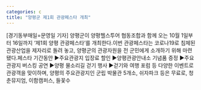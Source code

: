 ```yaml
---
categories: c
title: "양평군 제1회 관광페스타 개최"
---
```

[경기동부매일=문영일 기자] 양평군이 양평헬스투어 협동조합과 함께 오는 10월 1일부터 16일까지 ‘제1회 양평 관광페스타’를 개최한다.이번 관광페스타는 코로나19로 침체된 관광산업을 제자리로 돌려 놓고, 양평군의 관광자원을 전 군민에게 소개하기 위해 마련됐다.페스타 기간동안 ▶주요관광지 입장료 할인 ▶양평관광안내소 기념품 증정 ▶주요관광지 버스킹 공연 ▶양평 물소리길 걷기 행사 ▶걷기와 여행 포럼 등 다양한 이벤트로 관광객을 맞이하며, 양평의 주요관광지인 군립 박물관 5개소, 쉬자파크 등은 무료로, 청춘뮤지엄, 이함캠퍼스, 들꽃수